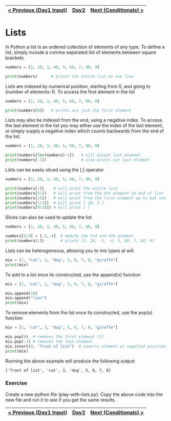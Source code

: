|[< Previous (Day1 Input)](../Day1/Input.md) | [Day2](../README.md)| [Next (Conditionals) >](Conditionals.md) |
|----|----|----|
# Lists

In Python a list is an ordered collection of elements of any type. To define a list, simply include a 
comma separated list of elements between square brackets.
```python
numbers = [1, 20, 3, 40, 5, 60, 7, 80, 9]

print(numbers)      # prints the entire list on one line
```
Lists are indexed by numerical position, starting from 0, and going to (number of elements-1). To access 
the first element in the list

```python
numbers = [1, 20, 3, 40, 5, 60, 7, 80, 9]

print(numbers[0])   # prints out just the first element
```

Lists may also be indexed from the end, using a negative index.  To access the last element in the 
list you may either use the index of the last element, or simply supply a negative index which counts 
backwards from the end of the list.

```python
numbers = [1, 20, 3, 40, 5, 60, 7, 80, 9]

print(numbers[len(numbers)-1])   # will output last element
print(numbers[-1])               # also prints out last element
```

Lists can be easily sliced using the [:] operator
```python
numbers = [1, 20, 3, 40, 5, 60, 7, 80, 9]

print(numbers[:])    # will print the entire list
print(numbers[5:])   # will print from the 6th element to end of list
print(numbers[:5])   # will print from the first element up to but not including the 6th element
print(numbers[1:3])  # will print [ 20, 3 ]
print(numbers[9:10]) # will print [ ]
```

Slices can also be used to update the list
```python
numbers = [1, 20, 3, 40, 5, 60, 7, 80, 9]

numbers[2:4] = [-3,-4]  # modify the 3rd and 4th element
print(numbers[:])       # prints [1, 20, -3, -4, 5, 60, 7, 80, 9]
```

Lists can be heterogeneous, allowing you to mix types at will.

```python
mix = [1, "cat", 3, "dog", 5, 6, 7, 8, "giraffe"]
print(mix)
```

To add to a list once its constructed, use the append(x) function
```python
mix = [1, "cat", 3, "dog", 5, 6, 7, 8, "giraffe"]

mix.append(10)
mix.append("lion")
print(mix)
```

To remove elements from the list once its constructed, use the pop(x) function
```python
mix = [1, "cat", 3, "dog", 5, 6, 7, 8, "giraffe"]

mix.pop(0)  # removes the first element (1)
mix.pop(-1) # removes the last element
mix.insert(0, "front of list")  # inserts element at supplied position (0)
print(mix)
```

Running the above example will produce the following output:
```
['front of list', 'cat', 3, 'dog', 5, 6, 7, 8]
```

### Exercise

Create a new python file (play-with-lists.py). Copy the above code into the new file and run it to see if you get the same results.

|[< Previous (Day1 Input)](../Day1/Input.md) | [Day2](../README.md)| [Next (Conditionals) >](Conditionals.md) |
|----|----|----|